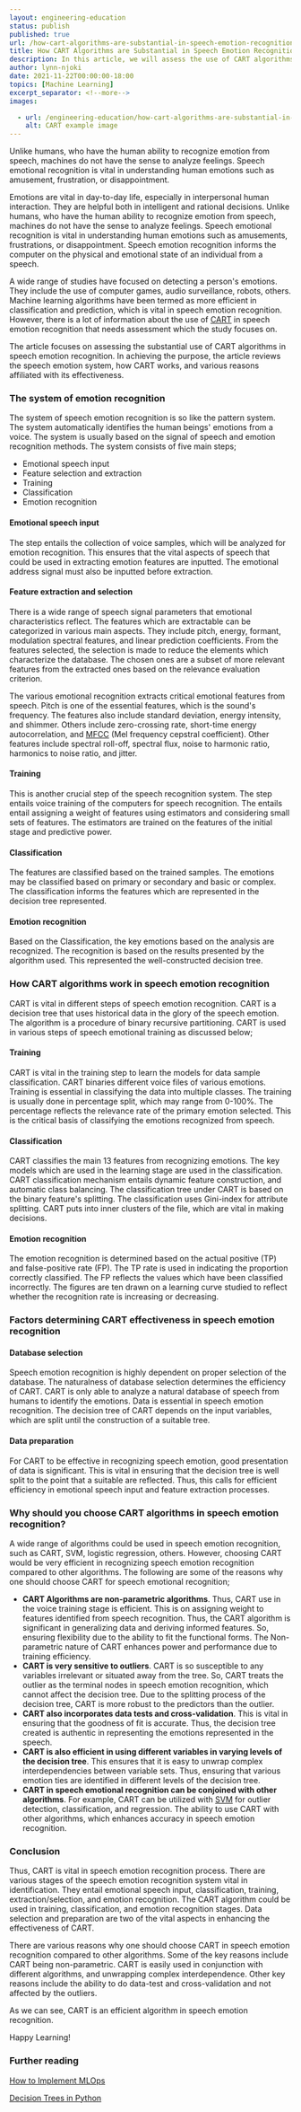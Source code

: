```yaml
---
layout: engineering-education
status: publish
published: true
url: /how-cart-algorithms-are-substantial-in-speech-emotion-recognition/
title: How CART Algorithms are Substantial in Speech Emotion Recognition
description: In this article, we will assess the use of CART algorithms in speech emotion recognition.
author: lynn-njoki
date: 2021-11-22T00:00:00-18:00
topics: [Machine Learning]
excerpt_separator: <!--more-->
images:

  - url: /engineering-education/how-cart-algorithms-are-substantial-in-speech-emotion-recognition/hero.jpg
    alt: CART example image 
---
```

Unlike humans, who have the human ability to recognize emotion from speech, machines do not have the sense to analyze feelings. Speech emotional recognition is vital in understanding human emotions such as amusement, frustration, or disappointment.
<!--more-->

Emotions are vital in day-to-day life, especially in interpersonal human interaction. They are helpful both in intelligent and rational decisions. Unlike humans, who have the human ability to recognize emotion from speech, machines do not have the sense to analyze feelings. Speech emotional recognition is vital in understanding human emotions such as amusements, frustrations, or disappointment. Speech emotion recognition informs the computer on the physical and emotional state of an individual from a speech.

A wide range of studies have focused on detecting a person's emotions. They include the use of computer games, audio surveillance, robots, others. Machine learning algorithms have been termed as more efficient in classification and prediction, which is vital in speech emotion recognition. However, there is a lot of information about the use of [CART](/engineering-education/decision-tree-in-python/) in speech emotion recognition that needs assessment which the study focuses on.

The article focuses on assessing the substantial use of CART algorithms in speech emotion recognition. In achieving the purpose, the article reviews the speech emotion system, how CART works, and various reasons affiliated with its effectiveness.

### The system of emotion recognition

The system of speech emotion recognition is so like the pattern system. The system automatically identifies the human beings' emotions from a voice. The system is usually based on the signal of speech and emotion recognition methods. The system consists of five main steps;

- Emotional speech input
- Feature selection and extraction
- Training
- Classification
- Emotion recognition

#### Emotional speech input

The step entails the collection of voice samples, which will be analyzed for emotion recognition. This ensures that the vital aspects of speech that could be used in extracting emotion features are inputted. The emotional address signal must also be inputted before extraction.

#### Feature extraction and selection

There is a wide range of speech signal parameters that emotional characteristics reflect. The features which are extractable can be categorized in various main aspects. They include pitch, energy, formant, modulation spectral features, and linear prediction coefficients. From the features selected, the selection is made to reduce the elements which characterize the database. The chosen ones are a subset of more relevant features from the extracted ones based on the relevance evaluation criterion.

The various emotional recognition extracts critical emotional features from speech. Pitch is one of the essential features, which is the sound's frequency. The features also include standard deviation, energy intensity, and shimmer. Others include zero-crossing rate, short-time energy autocorrelation, and [MFCC](https://musicinformationretrieval.com/mfcc.html#) (Mel frequency cepstral coefficient). Other features include spectral roll-off, spectral flux, noise to harmonic ratio, harmonics to noise ratio, and jitter.

#### Training

This is another crucial step of the speech recognition system. The step entails voice training of the computers for speech recognition. The entails entail assigning a weight of features using estimators and considering small sets of features. The estimators are trained on the features of the initial stage and predictive power.

#### Classification

The features are classified based on the trained samples. The emotions may be classified based on primary or secondary and basic or complex. The classification informs the features which are represented in the decision tree represented.

#### Emotion recognition

Based on the Classification, the key emotions based on the analysis are recognized. The recognition is based on the results presented by the algorithm used. This represented the well-constructed decision tree.

### How CART algorithms work in speech emotion recognition

CART is vital in different steps of speech emotion recognition. CART is a decision tree that uses historical data in the glory of the speech emotion. The algorithm is a procedure of binary recursive partitioning. CART is used in various steps of speech emotional training as discussed below;

#### Training

CART is vital in the training step to learn the models for data sample classification. CART binaries different voice files of various emotions. Training is essential in classifying the data into multiple classes. The training is usually done in percentage split, which may range from 0-100%. The percentage reflects the relevance rate of the primary emotion selected. This is the critical basis of classifying the emotions recognized from speech.

#### Classification

CART classifies the main 13 features from recognizing emotions. The key models which are used in the learning stage are used in the classification. CART classification mechanism entails dynamic feature construction, and automatic class balancing. The classification tree under CART is based on the binary feature's splitting. The classification uses Gini-index for attribute splitting. CART puts into inner clusters of the file, which are vital in making decisions.

#### Emotion recognition

The emotion recognition is determined based on the actual positive (TP) and false-positive rate (FP). The TP rate is used in indicating the proportion correctly classified. The FP reflects the values which have been classified incorrectly. The figures are ten drawn on a learning curve studied to reflect whether the recognition rate is increasing or decreasing.

### Factors determining CART effectiveness in speech emotion recognition

#### Database selection

Speech emotion recognition is highly dependent on proper selection of the database. The naturalness of database selection determines the efficiency of CART. CART is only able to analyze a natural database of speech from humans to identify the emotions. Data is essential in speech emotion recognition. The decision tree of CART depends on the input variables, which are split until the construction of a suitable tree.

#### Data preparation

For CART to be effective in recognizing speech emotion, good presentation of data is significant. This is vital in ensuring that the decision tree is well split to the point that a suitable are reflected. Thus, this calls for efficient efficiency in emotional speech input and feature extraction processes.

### Why should you choose CART algorithms in speech emotion recognition?

A wide range of algorithms could be used in speech emotion recognition, such as CART, SVM, logistic regression, others. However, choosing CART would be very efficient in recognizing speech emotion recognition compared to other algorithms. The following are some of the reasons why one should choose CART for speech emotional recognition;

- **CART Algorithms are non-parametric algorithms**. Thus, CART use in the voice training stage is efficient. This is on assigning weight to features identified from speech recognition. Thus, the CART algorithm is significant in generalizing data and deriving informed features. So, ensuring flexibility due to the ability to fit the functional forms. The Non-parametric nature of CART enhances power and performance due to training efficiency.
- **CART is very sensitive to outliers**. CART is so susceptible to any variables irrelevant or situated away from the tree. So, CART treats the outlier as the terminal nodes in speech emotion recognition, which cannot affect the decision tree. Due to the splitting process of the decision tree, CART is more robust to the predictors than the outlier.
- **CART also incorporates data tests and cross-validation**. This is vital in ensuring that the goodness of fit is accurate. Thus, the decision tree created is authentic in representing the emotions represented in the speech.
- **CART is also efficient in using different variables in varying levels of the decision tree**. This ensures that it is easy to unwrap complex interdependencies between variable sets. Thus, ensuring that various emotion ties are identified in different levels of the decision tree.
- **CART in speech emotional recognition can be conjoined with other algorithms**. For example, CART can be utilized with [SVM](/engineering-education/supervised-learning-algorithms/) for outlier detection, classification, and regression. The ability to use CART with other algorithms, which enhances accuracy in speech emotion recognition.

### Conclusion

Thus, CART is vital in speech emotion recognition process. There are various stages of the speech emotion recognition system vital in identification. They entail emotional speech input, classification, training, extraction/selection, and emotion recognition. The CART algorithm could be used in training, classification, and emotion recognition stages. Data selection and preparation are two of the vital aspects in enhancing the effectiveness of CART.

There are various reasons why one should choose CART in speech emotion recognition compared to other algorithms. Some of the key reasons include CART being non-parametric. CART is easily used in conjunction with different algorithms, and unwrapping complex interdependence. Other key reasons include the ability to do data-test and cross-validation and not affected by the outliers.

As we can see, CART is an efficient algorithm in speech emotion recognition.

Happy Learning!



### Further reading

[How to Implement MLOps](/engineering-education/how-to-implement-mlops/)

[Decision Trees in Python](/engineering-education/decision-tree-in-python/)
